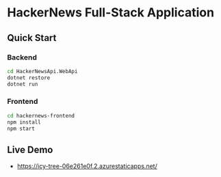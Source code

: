 # HackerNews Full-Stack Application

## Quick Start

### Backend
```bash
cd HackerNewsApi.WebApi
dotnet restore
dotnet run
```

### Frontend
```bash
cd hackernews-frontend
npm install
npm start
```

## Live Demo
- https://icy-tree-06e261e0f.2.azurestaticapps.net/
